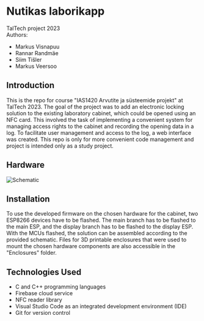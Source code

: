 # Nutikas laborikapp

TalTech project 2023 \
Authors:
* Markus Visnapuu 
* Rannar Randmäe 
* Siim Tišler
* Markus Veersoo


## Introduction
This is the repo for course "IAS1420 Arvutite ja süsteemide projekt" at TalTech 2023. 
The goal of the project was to add an electronic locking solution to the existing laboratory cabinet, which could be opened using an NFC card. This involved the task of implementing a convenient system for managing access rights to the cabinet and recording the opening data in a log. To facilitate user management and access to the log, a web interface was created.
This repo is only for more convenient code management and project is intended only as a study project.

## Hardware
![Schematic]([image_url](https://github.com/siimtishler/kapp/blob/master/Schematic.png?raw=true))

## Installation
To use the developed firmware on the chosen hardware for the cabinet, two ESP8266 devices have to be flashed. The main branch has to be flashed to the main ESP, and the display branch has to be flashed to the display ESP. With the MCUs flashed, the solution can be assembled according to the provided schematic. Files for 3D printable enclosures that were used to mount the chosen hardware components are also accessible in the "Enclosures" folder.


## Technologies Used
* C and C++ programming languages
* Firebase cloud service
* NFC reader library
* Visual Studio Code as an integrated development environment (IDE)
* Git for version control
